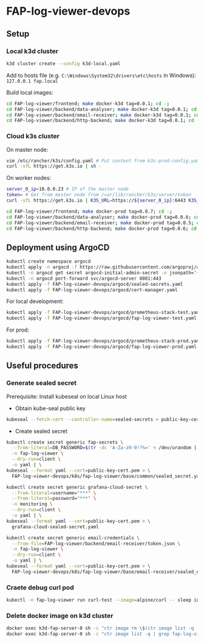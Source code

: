 # FAP-log-viewer-devops

## Setup

### Local k3d cluster

```bash
k3d cluster create --config k3d-local.yaml
```

Add to hosts file (e.g. `C:\Windows\System32\drivers\etc\hosts` in Windows):
`127.0.0.1 fap.local`

Build local images:

```bash
cd FAP-log-viewer/frontend; make docker-k3d tag=0.0.1; cd -;
cd FAP-log-viewer/backend/data-analyser; make docker-k3d tag=0.0.1; cd -;
cd FAP-log-viewer/backend/email-receiver; make docker-k3d tag=0.0.1; cd -;
cd FAP-log-viewer/backend/http-backend; make docker-k3d tag=0.0.1; cd -;
```

### Cloud k3s cluster

On master node:

```bash
vim /etc/rancher/k3s/config.yaml # Put content from k3s-prod-config.yaml
curl -sfL https://get.k3s.io | sh -
```

On worker nodes:

```bash
server_0_ip=10.0.0.23 # IP of the master node
token= # Get from master node from /var/lib/rancher/k3s/server/token
curl -sfL https://get.k3s.io | K3S_URL=https://${server_0_ip}:6443 K3S_TOKEN=${token} sh -
```

```bash
cd FAP-log-viewer/frontend; make docker-prod tag=0.0.7; cd -;
cd FAP-log-viewer/backend/data-analyser; make docker-prod tag=0.0.6; cd -;
cd FAP-log-viewer/backend/email-receiver; make docker-prod tag=0.0.5; cd -;
cd FAP-log-viewer/backend/http-backend; make docker-prod tag=0.0.6; cd -;
```

## Deployment using ArgoCD

```bash
kubectl create namespace argocd
kubectl apply -n argocd -f https://raw.githubusercontent.com/argoproj/argo-cd/stable/manifests/install.yaml
kubectl -n argocd get secret argocd-initial-admin-secret -o jsonpath="{.data.password}" | base64 -d
kubectl -n argocd port-forward svc/argocd-server 8081:443
kubectl apply -f FAP-log-viewer-devops/argocd/sealed-secrets.yaml
kubectl apply -f FAP-log-viewer-devops/argocd/cert-manager.yaml
```

For local development:

```bash
kubectl apply -f FAP-log-viewer-devops/argocd/prometheus-stack-test.yaml
kubectl apply -f FAP-log-viewer-devops/argocd/fap-log-viewer-test.yaml
```

For prod:

```bash
kubectl apply -f FAP-log-viewer-devops/argocd/prometheus-stack-prod.yaml
kubectl apply -f FAP-log-viewer-devops/argocd/fap-log-viewer-prod.yaml
```

## Useful procedures

### Generate sealed secret

Prerequisite: Install kubeseal on local Linux host

- Obtain kube-seal public key

```bash
kubeseal --fetch-cert --controller-name=sealed-secrets > public-key-cert.pem
```

- Create sealed secret

```bash
kubectl create secret generic fap-secrets \
  --from-literal=DB_PASSWORD=$(tr -dc 'A-Za-z0-9!?%=' < /dev/urandom | head -c 20) \
  -n fap-log-viewer \
  --dry-run=client \
  -o yaml | \
kubeseal --format yaml --cert=public-key-cert.pem > \
  FAP-log-viewer-devops/k8s/fap-log-viewer/base/common/sealed_secret.yaml
```

```bash
kubectl create secret generic grafana-cloud-secret \
  --from-literal=username="***" \
  --from-literal=password="***" \
  -n monitoring \
  --dry-run=client \
  -o yaml | \
kubeseal --format yaml --cert=public-key-cert.pem > \
  grafana-cloud-sealed-secret.yaml
```

```bash
kubectl create secret generic email-credentials \
  --from-file=FAP-log-viewer/backend/email-receiver/token.json \
  -n fap-log-viewer \
  --dry-run=client \
  -o yaml | \
kubeseal --format yaml --cert=public-key-cert.pem > \
  FAP-log-viewer-devops/k8s/fap-log-viewer/base/email-receiver/sealed_email_credentials.yaml
```

### Craete debug curl pod

```bash
kubectl -n fap-log-viewer run curl-test --image=alpine/curl -- sleep infinity
```

### Delete docker image on k3d cluster

```bash
docker exec k3d-fap-server-0 sh -c "ctr image rm \$(ctr image list -q | grep fap-log-viewer-backend | head -1)"
docker exec k3d-fap-server-0 sh -c "ctr image list -q | grep fap-log-viewer-backend"
```
